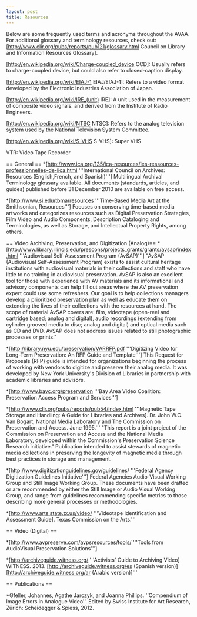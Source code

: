 ```yaml
---
layout: post
title: Resources
---
```


Below are some frequently used terms and acronyms throughout the AVAA. For additional glossary and terminology resources, check out: [http://www.clir.org/pubs/reports/pub121/glossary.html Council on Library and Information Resources Glossary].

[http://en.wikipedia.org/wiki/Charge-coupled_device CCD]: Usually refers to charge-coupled device, but could also refer to closed-caption display.

[http://en.wikipedia.org/wiki/EIAJ-1 EIAJ/EIAJ-1]: Refers to a video format developed by the Electronic Industries Association of Japan.

[http://en.wikipedia.org/wiki/IRE_(unit) IRE]: A unit used in the measurement of composite video signals. and derived from the Institute of Radio Engineers.

[http://en.wikipedia.org/wiki/NTSC NTSC]: Refers to the analog television system used by the National Television System Committee.

[http://en.wikipedia.org/wiki/S-VHS S-VHS]: Super VHS

VTR: Video Tape Recorder

== General ==
*[http://www.ica.org/135/ica-resources/les-ressources-professionnelles-de-lica.html '''International Council on Archives: Resources (English,French, and Spanish)'''] Multilingual Archival Terminology glossary available. All documents (standards, articles, and guides) published before 31 December 2010 are available on free access.

*[http://www.si.edu/tbma/resources '''Time-Based Media Art at the Smithsonian, Resources'''] Focuses on conserving time-based media artworks and categorizes resources such as Digital Preservation Strategies, Film Video and Audio Components, Description Cataloging and Terminologies, as well as Storage, and Intellectual Property Rights, among others.

== Video Archiving, Preservation, and Digitization (Analog)==
*[http://www.library.illinois.edu/prescons/projects_grants/grants/avsap/index.html '''Audiovisual Self-Assessment Program (AvSAP)'''] &quot;AvSAP (Audiovisual Self-Assessment Program) exists to assist cultural heritage institutions with audiovisual materials in their collections and staff who have little to no training in audiovisual preservation. AvSAP is also an excellent tool for those with experience with AV materials and its informational and advisory components can help fill out areas where the AV preservation expert could use some refreshers. Our goal is to help collections managers develop a prioritized preservation plan as well as educate them on extending the lives of their collections with the resources at hand. The scope of material AvSAP covers are: film, videotape (open-reel and cartridge based; analog and digital), audio recordings (extending from cylinder grooved media to disc; analog and digital) and optical media such as CD and DVD. AvSAP does not address issues related to still photographic processes or prints.&quot;

*[http://library.nyu.edu/preservation/VARRFP.pdf '''Digitizing Video for Long-Term Preservation: An RFP Guide and Template'''] This Request for Proposals (RFP) guide is intended for organizations beginning the process of working with vendors to digitize and preserve their analog media. It was developed by New York University's Division of Libraries in partnership with academic libraries and advisors.

*[http://www.bavc.org/preservation '''Bay Area Video Coalition: Preservation Access Program and Services''']

*[http://www.clir.org/pubs/reports/pub54/index.html '''Magnetic Tape Storage and Handling: A Guide for Libraries and Archives]. Dr. John W.C. Van Bogart, National Media Laboratory and The Commission on Preservation and Access. June 1995.''' &quot;This report is a joint project of the Commission on Preservation and Access and the National Media Laboratory, developed within the Commission's Preservation Science Research initiative.&quot; Publication intended to assist stewards of magnetic media collections in preserving the longevity of magnetic media through best practices in storage and management.

*[http://www.digitizationguidelines.gov/guidelines/ '''Federal Agency Digitization Guidelines Initiative'''] Federal Agencies Audio-Visual Working Group and Still Image Working Group. These documents have been drafted or are recommended by either the Still Image or Audio Visual Working Group, and range from guidelines recommending specific metrics to those describing more general processes or methodologies.

*[http://www.arts.state.tx.us/video/ '''Videotape Identification and Assessment Guide]. Texas Commission on the Arts.'''

== Video (Digital) ==

*[http://www.avpreserve.com/avpsresources/tools/ '''Tools from AudioVisual Preservation Solutions''']

*[http://archiveguide.witness.org/ '''Activists' Guide to Archiving Video] WITNESS. 2013. [http://archiveguide.witness.org/es (Spanish version)][http://archiveguide.witness.org/ar (Arabic version)]'''

== Publications ==

*Gfeller, Johannes, Agathe Jarczyk, and Joanna Phillips. ''Compendium of Image Errors in Analogue Video''. Edited by Swiss Institute for Art Research, Zürich: Scheidegger &amp; Spiess, 2012.